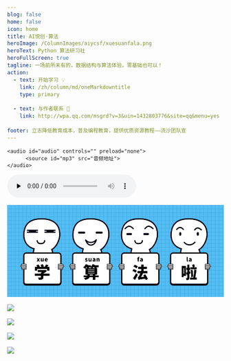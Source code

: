 ```yaml
---
blog: false
home: false
icon: home
title: AI悦创·算法
heroImage: /ColumnImages/aiycsf/xuesuanfala.png
heroText: Python 算法研习社
heroFullScreen: true
tagline: 一场前所未有的，数据结构与算法体验，零基础也可以！
action:
  - text: 开始学习 💡
    link: /zh/column/md/oneMarkdowntitle
    type: primary	

  - text: 与作者联系 👋
    link: http://wpa.qq.com/msgrd?v=3&uin=1432803776&site=qq&menu=yes

footer: 立志降低教育成本，普及编程教育，提供优质资源教程——流沙团队宣
---
```


```text
<audio id="audio" controls="" preload="none">
      <source id="mp3" src="音频地址">
</audio>
```

<audio id="audio" controls="" preload="none">
      <source id="mp3" src="1.mp3">
</audio>

![](/ColumnImages/aiycsf/xuesuanfala.png)

![](https://gitee.com/huangjiabaoaiyc/image/raw/master/202110281101638.png)

![](https://gitee.com/huangjiabaoaiyc/image/raw/master/202110281101633.png)

![](https://gitee.com/huangjiabaoaiyc/image/raw/master/202110281102805.png)

![](https://gitee.com/huangjiabaoaiyc/image/raw/master/202110281103374.png)







